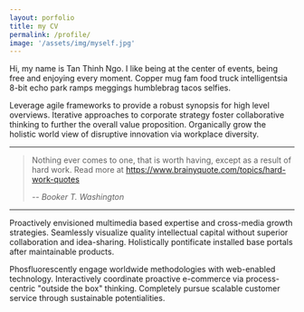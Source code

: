 ```yaml
---
layout: porfolio
title: my CV
permalink: /profile/
image: '/assets/img/myself.jpg'
---
```


Hi, my name is Tan Thinh Ngo. I like being at the center of events, being free and enjoying every moment. Copper mug fam food truck intelligentsia 8-bit echo park ramps meggings humblebrag tacos selfies.

Leverage agile frameworks to provide a robust synopsis for high level overviews. Iterative approaches to corporate strategy foster collaborative thinking to further the overall value proposition. Organically grow the holistic world view of disruptive innovation via workplace diversity.

***

> Nothing ever comes to one, that is worth having, except as a result of hard work.
Read more at https://www.brainyquote.com/topics/hard-work-quotes
>
> -- <cite>Booker T. Washington</cite>

***

Proactively envisioned multimedia based expertise and cross-media growth strategies. Seamlessly visualize quality intellectual capital without superior collaboration and idea-sharing. Holistically pontificate installed base portals after maintainable products.

Phosfluorescently engage worldwide methodologies with web-enabled technology. Interactively coordinate proactive e-commerce via process-centric "outside the box" thinking. Completely pursue scalable customer service through sustainable potentialities.
